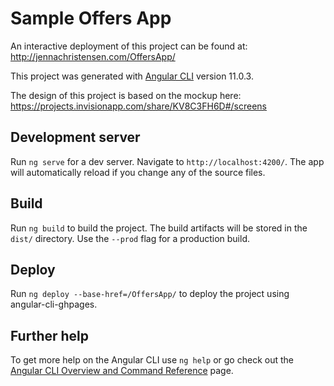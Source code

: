 # Sample Offers App

An interactive deployment of this project can be found at:  http://jennachristensen.com/OffersApp/

This project was generated with [Angular CLI](https://github.com/angular/angular-cli) version 11.0.3.

The design of this project is based on the mockup here: https://projects.invisionapp.com/share/KV8C3FH6D#/screens

## Development server

Run `ng serve` for a dev server. Navigate to `http://localhost:4200/`. The app will automatically reload if you change any of the source files.

## Build

Run `ng build` to build the project. The build artifacts will be stored in the `dist/` directory. Use the `--prod` flag for a production build.

## Deploy

Run `ng deploy --base-href=/OffersApp/` to deploy the project using angular-cli-ghpages.

## Further help

To get more help on the Angular CLI use `ng help` or go check out the [Angular CLI Overview and Command Reference](https://angular.io/cli) page.
